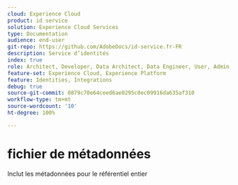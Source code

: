 ```yaml
---
cloud: Experience Cloud
product: id service
solution: Experience Cloud Services
type: Documentation
audience: end-user
git-repo: https://github.com/AdobeDocs/id-service.fr-FR
description: Service d’identités
index: true
role: Architect, Developer, Data Architect, Data Engineer, User, Admin, Leader
feature-set: Experience Cloud, Experience Platform
feature: Identities, Integrations
debug: true
source-git-commit: 0879c70e64ceed6ae0295c0ec09916da635af310
workflow-type: tm+mt
source-wordcount: '10'
ht-degree: 100%

---
```



# fichier de métadonnées

Inclut les métadonnées pour le référentiel entier
